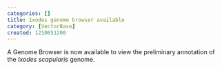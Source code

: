 ```yaml
---
categories: []
title: Ixodes genome browser available
category: [VectorBase]
created: 1210651200
---
```

A Genome Browser is now available to view the preliminary annotation of the <i>Ixodes scapularis</i> genome.
